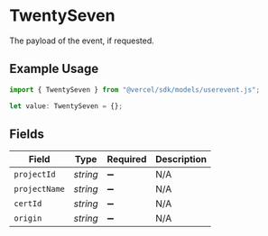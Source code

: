 # TwentySeven

The payload of the event, if requested.

## Example Usage

```typescript
import { TwentySeven } from "@vercel/sdk/models/userevent.js";

let value: TwentySeven = {};
```

## Fields

| Field              | Type               | Required           | Description        |
| ------------------ | ------------------ | ------------------ | ------------------ |
| `projectId`        | *string*           | :heavy_minus_sign: | N/A                |
| `projectName`      | *string*           | :heavy_minus_sign: | N/A                |
| `certId`           | *string*           | :heavy_minus_sign: | N/A                |
| `origin`           | *string*           | :heavy_minus_sign: | N/A                |
